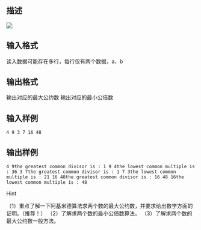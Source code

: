 ## 描述

<img border=0 src=http://60.191.162.158:8080/JudgeOnline/images/tsinghua/NO4/4_20.jpg>

## 输入格式

读入数据可能存在多行，每行仅有两个数据，a、b

## 输出格式

输出对应的最大公约数 输出对应的最小公倍数

## 输入样例

```plaintext
4 9 3 7 16 48 
```

## 输出样例

```plaintext
4 9the greatest common divisor is : 1 9 4the lowest common multiple is : 36 3 7the greatest common divisor is : 1 7 3the lowest common multiple is : 21 16 48the greatest common divisor is : 16 48 16the lowest common multiple is : 48 
```

Hint

（1）重点了解一下阿基米德算法求两个数的最大公约数，并要求给出数学方面的证明。（推荐！） （2）了解求两个数的最小公倍数算法。 （3）了解求两个数的最大公约数一般方法。



 

